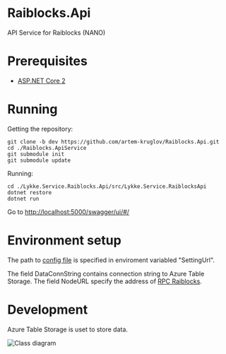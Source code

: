 # Raiblocks.Api
API Service for Raiblocks (NANO)

# Prerequisites

- [ASP.NET Core 2](https://docs.microsoft.com/en-us/aspnet/core/getting-started)

# Running
 
Getting the repository:
```
git clone -b dev https://github.com/artem-kruglov/Raiblocks.Api.git
cd ./Raiblocks.ApiService
git submodule init
git submodule update
```

Running:
```
cd ./Lykke.Service.Raiblocks.Api/src/Lykke.Service.RaiblocksApi
dotnet restore
dotnet run
```
Go to [http://localhost:5000/swagger/ui/#/](http://localhost:5000/swagger/ui/#/)

# Environment setup

The path to [config file](https://github.com/LykkeCity/Raiblocks.Api/blob/dev/Lykke.Service.Raiblocks.Api/src/Lykke.Service.RaiblocksApi/appsettings.json) is specified in enviroment variabled "SettingUrl".

The field DataConnString contains connection string to Azure Table Storage. The field NodeURL specify the address of [RPC Raiblocks](https://github.com/clemahieu/raiblocks/wiki/RPC-protocol).

# Development

Azure Table Storage is uset to store data.

![Class diagram](https://github.com/LykkeCity/Raiblocks.Api/blob/dev/Lykke.Service.Raiblocks.Api/ClassDiagram.gif)


